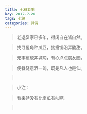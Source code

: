 ```yaml
---
title: 七律自嘲
key: 2017.7.20
tags: 七律
categories: 律诗
---
```


<blockquote class="blockquote-center">老退窝家已多年，得闲自在皆自然。
</blockquote>
<blockquote class="blockquote-center">找寻屋角种瓜豆，揣摸锅沿弄酸甜。
</blockquote>
<blockquote class="blockquote-center">无事敲敲弈城网，有心点点朋友圈。
</blockquote>
<blockquote class="blockquote-center">便餐随意酒一碗，既是凡人也是仙。
</blockquote>
<blockquote class="blockquote-center"></br>
</blockquote>
<blockquote class="blockquote-center">小注：
</blockquote>
<blockquote class="blockquote-center">看来诗没有比南瓜有味啊。
</blockquote>
<blockquote class="blockquote-center"></br>
</blockquote>

